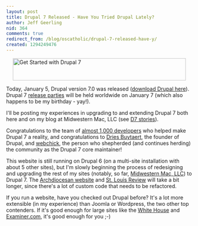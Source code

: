 ```yaml
---
layout: post
title: Drupal 7 Released - Have You Tried Drupal Lately?
author: Jeff Geerling
nid: 364
comments: true
redirect_from: /blog/oscatholic/drupal-7-released-have-y/
created: 1294249476
---
```

<p class="rtecenter"><a href="http://drupal.org/start"><img src="http://www.opensourcecatholic.com/sites/opensourcecatholic.com/files/user-uploads/oscatholic/get-started-drupal-7.jpeg" alt="Get Started with Drupal 7" width="468" height="60" style="width: 468px; height: 60px; display: block; margin-left: auto; margin-right: auto; border-width: 0px; border-style: solid;" class="blog-image" /></a></p>
<p>Today, January 5, Drupal version 7.0 was released (<a href="http://drupal.org/project/drupal">download Drupal here</a>). Drupal 7 <a href="http://www.drupal7releaseparty.org/">release parties</a> will be held worldwide on January 7 (which also happens to be my birthday - yay!).</p>
<p>I'll be posting my experiences in upgrading to and extending Drupal 7 both here and on my blog at Midwestern Mac, LLC (see <a href="http://www.midwesternmac.com/category/tags/drupal-7">D7 stories</a>).</p>
<p>Congratulations to the team of <a href="http://growingventuresolutions.com/blog/contributors-drupal-7-final-numbers">almost 1,000 developers</a> who helped make Drupal 7 a reality, and congratulations to <a href="http://buytaert.net/">Dries Buytaert</a>, the founder of Drupal, and <a href="http://www.webchick.net/">webchick</a>, the person who shepherded (and continues herding) the community as the Drupal 7 core maintainer!</p>
<p>This website is still running on Drupal 6 (on a multi-site installation with about 5 other sites), but I'm slowly beginning the process of redesigning and upgrading the rest of my sites (notably, so far, <a href="http://www.midwesternmac.com/">Midwestern Mac, LLC</a>) to Drupal 7. The <a href="http://archstl.org/">Archdiocesan website</a> and <a href="http://stlouisreview.com/">St. Louis Review</a> will take a bit longer, since there's a lot of custom code that needs to be refactored.</p>
<p>If you run a website, have you checked out Drupal before? It's a lot more extensible (in my experience) than Joomla or Wordpress, the two other top contenders. If it's good enough for large sites like the <a href="http://drupal.org/whitehouse-gov-launches-on-drupal-engages-community">White House</a> and <a href="http://drupal.org/node/701104">Examiner.com</a>, it's good enough for you ;-)</p>
